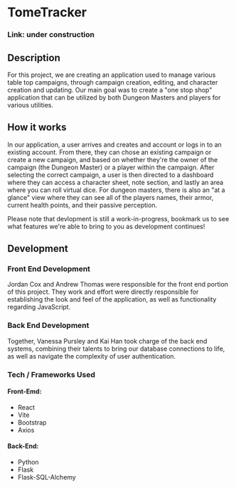 # TomeTracker
### Link: under construction
## Description
For this project, we are creating an application used to manage various table top campaigns, through campaign creation, editing, and character creation and updating. Our main goal was to create a "one stop shop" application that can be utilized by both Dungeon Masters and players for various utilities. 

## How it works
In our application, a user arrives and creates and account or logs in to an existing account. From there, they can chose an existing campaign or create a new campaign, and based on whether they're the owner of the campaign (the Dungeon Master) or a player within the campaign. After selecting the correct campaign, a user is then directed to a dashboard where they can access a character sheet, note section, and lastly an area where you can roll virtual dice. For dungeon masters, there is also an "at a glance" view where they can see all of the players names, their armor, current health points, and their passive perception. 

Please note that devlopment is still a work-in-progress, bookmark us to see what features we're able to bring to you as development continues!

## Development
### Front End Development
Jordan Cox and Andrew Thomas were responsible for the front end portion of this project. They work and effort were directly responsible for establishing the look and feel of the application, as well as functionality regarding JavaScript. 
### Back End Development
Together, Vanessa Pursley and Kai Han took charge of the back end systems, combining their talents to bring our database connections to life, as well as navigate the complexity of user authentication. 


### Tech / Frameworks Used
#### Front-Emd:
- React
- Vite
- Bootstrap
- Axios
#### Back-End:
- Python
- Flask
- Flask-SQL-Alchemy



